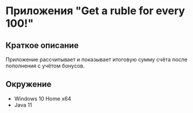 # Приложения "Get a ruble for every 100!"

## Краткое описание
Приложение рассчитывает и показывает итоговую сумму счёта после пополнения с учётом бонусов.

## Окружение
* Windows 10 Home x64
* Java 11